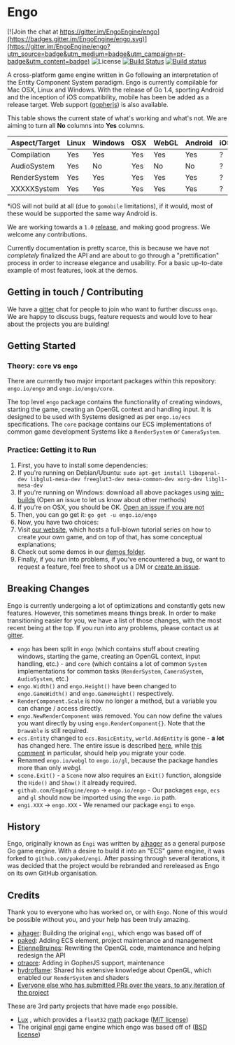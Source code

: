 # Engo
[![Join the chat at https://gitter.im/EngoEngine/engo](https://badges.gitter.im/EngoEngine/engo.svg)](https://gitter.im/EngoEngine/engo?utm_source=badge&utm_medium=badge&utm_campaign=pr-badge&utm_content=badge) ![License](https://img.shields.io/badge/License-MIT-blue.svg) [![Build Status](https://travis-ci.org/EngoEngine/engo.svg?branch=master)](https://travis-ci.org/EngoEngine/engo) [![Build status](https://ci.appveyor.com/api/projects/status/019qc8hncmhnje83?svg=true)](https://ci.appveyor.com/project/otraore/engo)


A cross-platform game engine written in Go following an interpretation of the Entity Component System paradigm. Engo is
currently compilable for Mac OSX, Linux and Windows. With the release of Go 1.4, sporting Android and the inception of
iOS compatibility, mobile has been be added as a release target. Web support 
([gopherjs](https://github.com/gopherjs/gopherjs)) is also available. 

This table shows the current state of what's working and what's not. We are aiming to turn all **No** columns into **Yes** columns. 

| Aspect/Target | Linux | Windows | OSX | WebGL | Android | iOS* |
| ------------- | ----- | ------- | --- | ----- | ------- | ---  |
| Compilation   | Yes   | Yes     | Yes | Yes   | Yes     | ?    |
| AudioSystem   | Yes   | No      | Yes | No    | No      | ?    |
| RenderSystem  | Yes   | Yes     | Yes | Yes   | Yes     | ?    |
| XXXXXSystem   | Yes   | Yes     | Yes | Yes   | Yes     | ?    |

*iOS will not build at all (due to `gomobile` limitations), if it would, most of these would be supported the same way Android is. 

We are working towards a `1.0` [release](https://github.com/EngoEngine/engo/milestones/1.0), and making good progress. 
We welcome any contributions.  

Currently documentation is pretty scarce, this is because we have not *completely* finalized the API and are about to 
go through a "prettification" process in order to increase elegance and usability. For a basic up-to-date example of 
most features, look at the demos.

## Getting in touch / Contributing

We have a [gitter](https://gitter.im/EngoEngine/engo) chat for people to join who want to further discuss `engo`. We are happy to discuss bugs, feature requests and would love to hear about the projects you are building!

## Getting Started

### Theory: `core` vs `engo`

There are currently two major important packages within this repository: `engo.io/engo` and `engo.io/engo/core`. 

The top level `engo` package contains the functionality of creating windows, starting the game, creating an OpenGL 
context and handling input. It is designed to be used with Systems designed as per `engo.io/ecs` specifications. 
The `core` package contains our ECS implementations of common game development Systems like a  `RenderSystem` or 
`CameraSystem`.

### Practice: Getting it to Run

1. First, you have to install some dependencies:
  1. If you're running on Debian/Ubuntu:
    `sudo apt-get install libopenal-dev libglu1-mesa-dev freeglut3-dev mesa-common-dev xorg-dev libgl1-mesa-dev`
  2. If you're running on Windows: download all above packages using [win-builds](http://win-builds.org/doku.php) (Open an issue to let us know about other methods)
  3. If you're on OSX, you should be OK. [Open an issue if you are not](https://github.com/EngoEngine/engo/issues/new)
2. Then, you can go get it:
`go get -u engo.io/engo`
3. Now, you have two choices:
  1. Visit [our website](https://engo.io/), which hosts a full-blown tutorial series on how to create your own game, and on top of that, has some conceptual explanations;
  2. Check out some demos in our [demos folder](https://github.com/EngoEngine/engo/tree/master/demos). 
4. Finally, if you run into problems, if you've encountered a bug, or want to request a feature, feel free to shoot 
us a DM or [create an issue](https://github.com/EngoEngine/engo/issues/new). 

## Breaking Changes
Engo is currently undergoing a lot of optimizations and constantly gets new features. However, this sometimes means things break. In order to make transitioning easier for you, 
we have a list of those changes, with the most recent being at the top. If you run into any problems, please contact us at [gitter](https://gitter.im/EngoEngine/engo). 

* `engo` has been split in `engo` (which contains stuff about creating windows, starting the game, creating an OpenGL context, input handling, etc.) - and `core` (which contains a lot of common `System` implementations for common tasks (`RenderSystem`, `CameraSystem`, `AudioSystem`, etc.)
* `engo.Width()` and `engo.Height()` have been changed to `engo.GameWidth()` and `engo.GameHeight()` respectively.
* `RenderComponent.Scale` is now no longer a method, but a variable you can change / access directly. 
* `engo.NewRenderComponent` was removed. You can now define the values you want directly by using `engo.RenderComponent{}`. Note that the `Drawable` is still required. 
* `ecs.Entity` changed to `ecs.BasicEntity`, `world.AddEntity` is gone - **a lot** has changed here. The entire issue is described [here](https://github.com/EngoEngine/ecs/issues/13), while [this comment](https://github.com/EngoEngine/ecs/issues/13#issuecomment-210887914) in particular, should help you migrate your code. 
* Renamed `engo.io/webgl` to `engo.io/gl`, because the package handles more than only *web*gl. 
* `scene.Exit()` - a `Scene` now also requires an `Exit()` function, alongside the `Hide()` and `Show()` it already required. 
* `github.com/EngoEngine/engo` -> `engo.io/engo` - Our packages `engo`, `ecs` and `gl` should now be imported using the `engo.io` path. 
* `engi.XXX` -> `engo.XXX` - We renamed our package `engi` to `engo`. 

## History

Engo, originally known as `Engi` was written by [ajhager](https://github.com/ajhager) as a general purpose Go game engine. With a desire to build it into an "ECS" game engine, it was forked to `github.com/paked/engi`. After passing through several iterations, it was decided that the project would be rebranded and rereleased as Engo on its own GitHub organisation.

## Credits

Thank you to everyone who has worked on, or with `Engo`. None of this would be possible without you, and your help has been truly amazing.

- [ajhager](https://github.com/ajhager): Building the original `engi`, which engo was based off of
- [paked](https://github.com/paked): Adding ECS element, project maintenance and management
- [EtienneBruines](https://github.com/EtienneBruines): Rewriting the OpenGL code, maintenance and helping redesign the API
- [otraore](https://github.com/otraore): Adding in GopherJS support, maintenance
- [hydroflame](https://github.com/hydroflame): Shared his extensive knowledge about OpenGL, which enabled our `RenderSystem` and shaders 
- [Everyone else who has submitted PRs over the years, to any iteration of the project](https://github.com/EngoEngine/engo/graphs/contributors)

These are 3rd party projects that have made `engo` possible.
- [Lux](https://github.com/luxengine/) , which provides a `float32` [math](https://godoc.org/github.com/luxengine/math) package ([MIT license](https://github.com/luxengine/math/blob/master/LICENSE))
- The original [engi](https://github.com/aljhager/engi) game engine which engo was based off of ([BSD license](https://github.com/ajhager/engi/blob/master/LICENSE))
